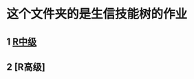 # 这个文件夹的是生信技能树的作业
## 1 [R中级](https://github.com/hyinli/biotree/blob/master/%E7%94%9F%E4%BF%A1%E6%8A%80%E8%83%BD%E6%A0%91R%E4%BD%9C%E4%B8%9A%E4%B8%AD%E7%BA%A7)
## 2 [R高级]
